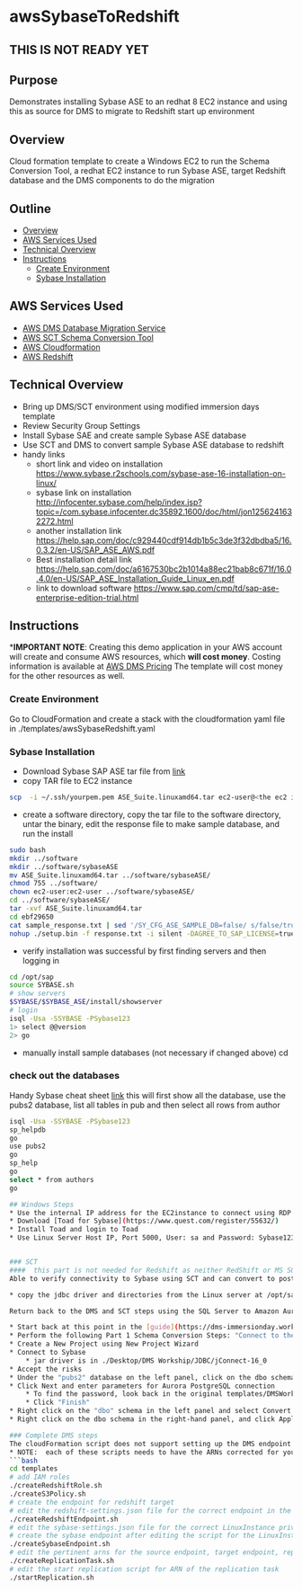 # awsSybaseToRedshift
##  THIS IS NOT READY YET
## Purpose

Demonstrates installing Sybase ASE to an redhat 8 EC2 instance and using this as source for DMS to migrate to Redshift
start up environment

## Overview

Cloud formation template to create a Windows EC2 to run the Schema Conversion Tool, a redhat EC2 instance to run Sybase ASE, target Redshift database and the DMS components to do the migration

## Outline

- [Overview](#overview)
- [AWS Services Used](#aws-services-used)
- [Technical Overview](#technical-overview)
- [Instructions](#instructions)
  - [Create Environment](#create-environment)
  - [Sybase Installation](#sybase-installation)
## AWS Services Used

* [AWS DMS Database Migration Service](https://aws.amazon.com/dms/)
* [AWS SCT Schema Conversion Tool](https://aws.amazon.com/dms/schema-conversion-tool/)
* [AWS Cloudformation](https://aws.amazon.com/cloudformation/)
* [AWS Redshift](https://aws.amazon.com/redshift/)

## Technical Overview

* Bring up DMS/SCT environment using modified immersion days template
* Review Security Group Settings
* Install Sybase SAE and create sample Sybase ASE database
* Use SCT and DMS to convert sample Sybase ASE database to redshift
* handy links
    * short link and video on installation
https://www.sybase.r2schools.com/sybase-ase-16-installation-on-linux/
    * sybase link on installation
http://infocenter.sybase.com/help/index.jsp?topic=/com.sybase.infocenter.dc35892.1600/doc/html/jon1256241632272.html
    * another installation link
https://help.sap.com/doc/c929440cdf914db1b5c3de3f32dbdba5/16.0.3.2/en-US/SAP_ASE_AWS.pdf
    * Best installation detail link
https://help.sap.com/doc/a6167530bc2b1014a88ec21bab8c671f/16.0.4.0/en-US/SAP_ASE_Installation_Guide_Linux_en.pdf
    * link to download software
https://www.sap.com/cmp/td/sap-ase-enterprise-edition-trial.html

## Instructions
***IMPORTANT NOTE**: Creating this demo application in your AWS account will create and consume AWS resources, which **will cost money**.  Costing information is available at [AWS DMS Pricing](https://aws.amazon.com/dms/pricing/)   The template will cost money for the other resources as well.

### Create Environment
Go to CloudFormation and create a stack with the cloudformation yaml file in ./templates/awsSybaseRedshift.yaml

### Sybase Installation
* Download Sybase SAP ASE tar file from [link](https://www.sap.com/cmp/td/sap-ase-enterprise-edition-trial.html)
* copy TAR file to EC2 instance
```bash
scp  -i ~/.ssh/yourpem.pem ASE_Suite.linuxamd64.tar ec2-user@<the ec2 ip>:/home/ec2-user
```
* create a software directory, copy the tar file to the software directory, untar the binary, edit the response file to make sample database, and run the install
```bash
sudo bash
mkdir ../software
mkdir ../software/sybaseASE
mv ASE_Suite.linuxamd64.tar ../software/sybaseASE/
chmod 755 ../software/
chown ec2-user:ec2-user ../software/sybaseASE/
cd ../software/sybaseASE/
tar -xvf ASE_Suite.linuxamd64.tar
cd ebf29650
cat sample_response.txt | sed '/SY_CFG_ASE_SAMPLE_DB=false/ s/false/true/' | sed '/SY_CFG_ASE_MASTER_DEV_SIZE=/ s/52/2000/' |  sed '/SY_CFG_ASE_MASTER_DB_SIZE=/ s/26/1000/' > response.txt
nohup ./setup.bin -f response.txt -i silent -DAGREE_TO_SAP_LICENSE=true -DRUN_SILENT=true > install.out 2>&1 &
```
* verify installation was successful by first finding servers and then logging in
```bash
cd /opt/sap
source SYBASE.sh
# show servers
$SYBASE/$SYBASE_ASE/install/showserver
# login
isql -Usa -SSYBASE -PSybase123
1> select @@version
2> go
```
* manually install sample databases (not necessary if changed above)
cd 
### check out the databases
Handy Sybase cheat sheet [link](http://www.dbatodba.com/sybase/how-tos/sysbase-commands/)
this will first show all the database, use the pubs2 database, list all tables in pub and then select all rows from author
```bash
isql -Usa -SSYBASE -PSybase123 
sp_helpdb
go
use pubs2
go
sp_help
go
select * from authors
go

## Windows Steps
* Use the internal IP address for the EC2instance to connect using RDP
* Download [Toad for Sybase](https://www.quest.com/register/55632/)
* Install Toad and login to Toad
* Use Linux Server Host IP, Port 5000, User: sa and Password: Sybase123


### SCT
####  this part is not needed for Redshift as neither RedShift or MS SQLServer are SCT targets when using Sybase ASE as a source
Able to verify connectivity to Sybase using SCT and can convert to postgresql but not helpful for this use case

* copy the jdbc driver and directories from the Linux server at /opt/sap/jConnect-16_0 to the ./Desktop/DMS Workship/JDBC directory

Return back to the DMS and SCT steps using the SQL Server to Amazon Aurora PostgreSQL

* Start back at this point in the [guide](https://dms-immersionday.workshop.aws/en/sqlserver-aurora-postgres.html)
* Perform the following Part 1 Schema Conversion Steps: "Connect to the EC2 Instance", "Install the AWS Schema Conversion Tool (AWS SCT)"
* Create a New Project using New Project Wizard 
* Connect to Sybase 
    * jar driver is in ./Desktop/DMS Workship/JDBC/jConnect-16_0 
* Accept the risks
* Under the "pubs2" database on the left panel, click on the dbo schema  and click "Next" to generate the assessment report
* Click Next and enter parameters for Aurora PostgreSQL connection 
    * To find the password, look back in the original templates/DMSWorkshop.yaml in the repository home
    * Click "Finish"
* Right click on the "dbo" schema in the left panel and select Convert Schema to generate the data definition language (DDL) statements for the target database.
* Right click on the dbo schema in the right-hand panel, and click Apply to

### Complete DMS steps
The cloudFormation script does not support setting up the DMS endpoint for DocumentDB.  Using CLI bash scripts for the remaining setup
* NOTE:  each of these scripts needs to have the ARNs corrected for your current environment.  So, the createDocDBEndpoint.sh needs the documentDB cluster ARN and the ARN of the created cerficate.  The createReplicationTask.sh needs the ARN for the dynamoDB endpoint, the documentDB endpoint, and the replication instance ARN.
```bash
cd templates
# add IAM roles
./createRedshiftRole.sh
./createS3Policy.sh
# create the endpoint for redshift target
# edit the redshift-settings.json file for the correct endpoint in the ServerName
./createRedshiftEndpoint.sh
# edit the sybase-settings.json file for the correct LinuxInstance private IP address in the ServerName
# create the sybase endpoint after editing the script for the LinuxInstance private IP address
./createSybaseEndpoint.sh
# edit the pertinent arns for the source endpoint, target endpoint, replication instance and then run the create replication scripts
./createReplicationTask.sh
# edit the start replication script for ARN of the replication task
./startReplication.sh
```

